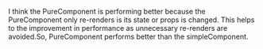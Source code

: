 I think the PureComponent is performing better because the PureComponent only re-renders is its state or props is changed. This helps to the improvement in performance as unnecessary re-renders are avoided.So, PureComponent performs better than the simpleComponent.
